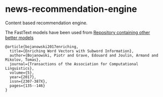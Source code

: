 # news-recommendation-engine

Content based recommendation engine.

The FastText models have been used from
[Repository containing other better models](https://github.com/facebookresearch/fastText/blob/master/docs/pretrained-vectors.md)

```text
@article{bojanowski2017enriching,
  title={Enriching Word Vectors with Subword Information},
  author={Bojanowski, Piotr and Grave, Edouard and Joulin, Armand and Mikolov, Tomas},
  journal={Transactions of the Association for Computational Linguistics},
  volume={5},
  year={2017},
  issn={2307-387X},
  pages={135--146}
}
```
